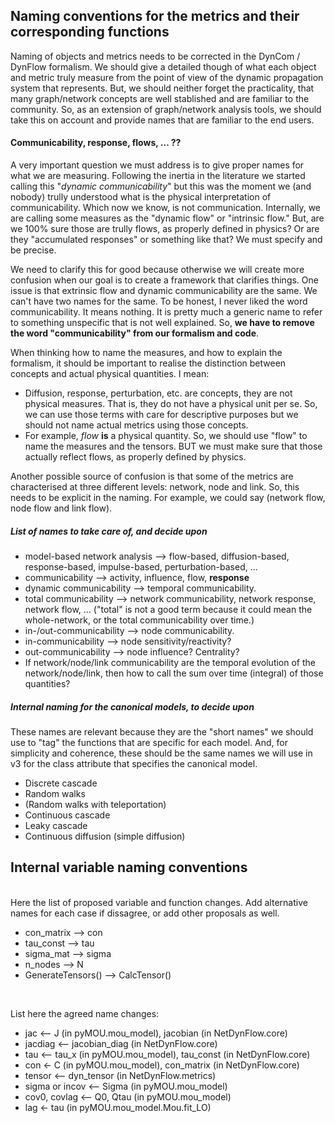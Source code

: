 ## Naming conventions for the metrics and their corresponding functions

Naming of objects and metrics needs to be corrected in the DynCom / DynFlow formalism. We should give a detailed though of what each object and metric truly measure from the point of view of the dynamic propagation system that represents. But, we should neither forget the practicality, that many graph/network concepts are well stablished and are familiar to the community. So, as an extension of graph/network analysis tools, we should take this on account and provide names that are familiar to the end users.

#### Communicability, response, flows, … ??

A very important question we must address is to give proper names for what we are measuring. Following the inertia in the literature we started calling this "*dynamic communicability*" but this was the moment we (and nobody) trully understood what is the physical interpretation of communicability. Which now we know, is not communication. Internally, we are calling some measures as the "dynamic flow" or "intrinsic flow." But, are we 100% sure those are trully flows, as properly defined in physics? Or are they "accumulated responses" or something like that? We must specify and be precise.

We need to clarify this for good because otherwise we will create more confusion when our goal is to create a framework that clarifies things. One issue is that extrinsic flow and dynamic communicability are the same. We can't have two names for the same. To be honest, I never liked the word communicability. It means nothing. It is pretty much a generic name to refer to something unspecific that is not well explained. So, **we have to remove the word "communicability" from our formalism and code**.

When thinking how to name the measures, and how to explain the formalism, it should be important to realise the distinction between concepts and actual physical quantities. I mean:

- Diffusion, response, perturbation, etc. are concepts, they are not physical measures. That is, they do not have a physical unit per se. So, we can use those terms with care for descriptive purposes but we should not name actual metrics using those concepts.
- For example, *flow* **is** a physical quantity. So, we should use "flow" to name the measures and the tensors. BUT we must make sure that those actually reflect flows, as properly defined by physics. 

Another possible source of confusion is that some of the metrics are characterised at three different levels: network, node and link. So, this needs to be explicit in the naming. For example, we could say (network flow, node flow and link flow).


##### List of names to take care of, and decide upon


- model-based network analysis --> flow-based, diffusion-based, response-based, impulse-based, perturbation-based, ...
- communicability --> activity, influence, flow, **response**
- dynamic communicability --> temporal communicability.
- total communicability --> network communicability, network response, network flow, … ("total" is not a good term because it could mean the whole-network, or the total communicability over time.)
- in-/out-communicability --> node communicability.
- in-communicability --> node sensitivity/reactivity?
- out-communicability --> node influence? Centrality?
- If network/node/link communicability are the temporal evolution of the network/node/link, then how to call the sum over time (integral) of those quantities?


##### Internal naming for the canonical models, to decide upon

These names are relevant because they are the "short names" we should use to "tag" the functions that are specific for each model. And, for simplicity and coherence, these should be the same names we will use in v3 for the class attribute that specifies the canonical model.

- Discrete cascade
- Random walks
- (Random walks with teleportation)
- Continuous cascade
- Leaky cascade
- Continuous diffusion (simple diffusion)


## Internal variable naming conventions


<br/>
Here the list of proposed variable and function changes. Add alternative names for each case if dissagree, or add other proposals as well.

- con_matrix --> con
- tau_const --> tau
- sigma_mat --> sigma
- n_nodes --> N
- GenerateTensors() --> CalcTensor()



<br/>

List here the agreed name changes:

- jac 	<-- J (in pyMOU.mou_model), jacobian (in NetDynFlow.core)
- jacdiag <-- jacobian_diag (in NetDynFlow.core)
- tau 	<-- tau_x (in pyMOU.mou_model), tau_const (in NetDynFlow.core)
- con 	<- C (in pyMOU.mou_model), con_matrix (in NetDynFlow.core)
- tensor	<-- dyn_tensor (in NetDynFlow.metrics)
- sigma or incov <-- Sigma (in pyMOU.mou_model)
- cov0, covlag <-- Q0, Qtau (in pyMOU.mou_model)
- lag 	<- tau (in pyMOU.mou_model.Mou.fit_LO)



